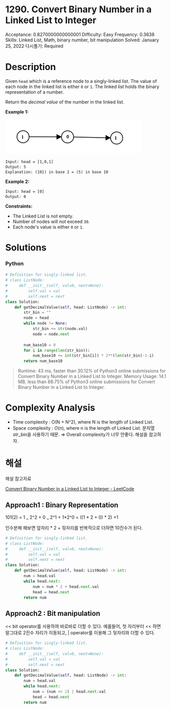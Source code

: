 # 1290. Convert Binary Number in a Linked List to Integer

Acceptance: 0.8270000000000001
Difficulty: Easy
Frequency: 0.3638
Skills: Linked List, Math, binary number, bit manipulation
Solved: January 25, 2022
다시풀기: Required

# Description

Given `head` which is a reference node to a singly-linked list. The value of each node in the linked list is either `0` or `1`. The linked list holds the binary representation of a number.

Return the *decimal value* of the number in the linked list.

**Example 1:**

![Untitled](source/1290_1.png)

```
Input: head = [1,0,1]
Output: 5
Explanation: (101) in base 2 = (5) in base 10
```

**Example 2:**

```
Input: head = [0]
Output: 0
```

**Constraints:**

- The Linked List is not empty.
- Number of nodes will not exceed `30`.
- Each node's value is either `0` or `1`.

# Solutions

### Python

```python
# Definition for singly-linked list.
# class ListNode:
#     def __init__(self, val=0, next=None):
#         self.val = val
#         self.next = next
class Solution:
    def getDecimalValue(self, head: ListNode) -> int:
        str_bin = ""
        node = head
        while node != None:
            str_bin += str(node.val)
            node = node.next

        num_base10 = 0
        for i in range(len(str_bin)):
            num_base10 += int(str_bin[i]) * 2**(len(str_bin)-1-i)
        return num_base10
```

> Runtime: 43 ms, faster than 30.12% of Python3 online submissions for Convert Binary Number in a Linked List to Integer.
> Memory Usage: 14.1 MB, less than 88.75% of Python3 online submissions for Convert Binary Number in a Linked List to Integer.

# Complexity Analysis

- Time complexity : O(N + N^2), where N is the length of Linked List.
- Space complexity : *O*(_n_), where n is the length of Linked List. 문자열 str_bin을 사용하기 때문.
  ⇒ Overall complexity가 너무 안좋다. 해설을 참고하자.

# 해설

해설 참고자료

[Convert Binary Number in a Linked List to Integer - LeetCode](https://leetcode.com/problems/convert-binary-number-in-a-linked-list-to-integer/solution/)

## Approach1 : Binary Representation

101(2) = 1 _ 2^2 + 0 _ 2^1 + 1*2^0 = ((1 * 2 + 0) \* 2) +1

인수분해 해보면 앞자리 \* 2 + 뒷자리를 반복적으로 더하면 10진수가 된다.

```python
# Definition for singly-linked list.
# class ListNode:
#     def __init__(self, val=0, next=None):
#         self.val = val
#         self.next = next
class Solution:
    def getDecimalValue(self, head: ListNode) -> int:
        num = head.val
        while head.next:
            num = num * 2 + head.next.val
            head = head.next
        return num
```

## Approach2 : Bit manipulation

<< bit operator를 사용하여 바로바로 더할 수 있다. 예를들어, 첫 자리부터 << 하면 말그대로 2진수 자리가 이동되고, | operator를 이용해 그 뒷자리와 더할 수 있다.

```python
# Definition for singly-linked list.
# class ListNode:
#     def __init__(self, val=0, next=None):
#         self.val = val
#         self.next = next
class Solution:
    def getDecimalValue(self, head: ListNode) -> int:
        num = head.val
        while head.next:
            num = (num << 1) | head.next.val
            head = head.next
        return num
```

